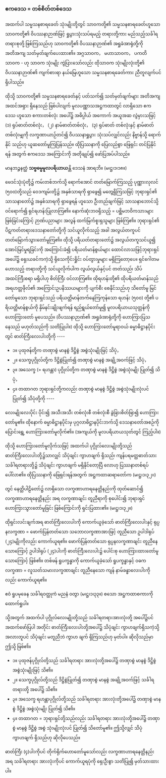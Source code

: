 ### ဧကဒေသ = တစ်စိတ်တစ်ဒေသ

အထက်ပါ သမ္မသနစာရခေတ် သုံးမျိုးတို့တွင် သာ၀ကတို့၏ သမ္မသနစာရခေတ်ဟူသော သာ၀ကတို့၏ ဝိပဿနာဉာဏ်ဖြင့် ရှုပွားသုံးသပ်ရမည့် တရားတို့ကား မည်သည့်သင်္ခါရတရားစုတို့ ဖြစ်ကြသည်ဟု သာ၀ကတို့၏ ဝိပဿနာဉာဏ်၏ အရှုခံအာရုံတို့ကို အတိအကျ သတ်မှတ်ချက်ပေးထား၏။ 
အဂ္ဂသာ၀က， မဟာသာ၀က， ပကတိ သာ၀က - ဟု သာ၀က သုံးမျိုး ကွဲပြားသော်လည်း ထိုသာ၀က သုံးမျိုးလုံးတို့၏ ဝိပဿနာဉာဏ်၏ ကျက်စားရာ နယ်မြေဟူသော သမ္မသနစာရခေတ်ကား ညီတူလျက်ပင် ရှိပါသည်။

ထိုသို့ သာ၀ကတို့၏ သမ္မသနစာရခေတ်နှင့် ပတ်သက်၍ သတ်မှတ်ချက်များ အတိအကျ အထင်အရှား ရှိနေသည် ဖြစ်ပါလျက် မူလပဏ္ဏာသအဋ္ဌကထာတွင် လာရှိသော ဧကဒေသ ဟူသော စကားတစ်လုံး အပေါ်၌ အဓိပ္ပါယ် အကောက် အယူအဆ လွဲမှားသဖြင့် (၁) ရုပ်ဓာတ်တစ်လုံး， (၂) နာမ်ဓာတ်တစ်လုံး， (၃) ရုပ်ဓာတ် တစ်လုံးနှင့် နာမ်ဓာတ်တစ်လုံးမျှကို လက္ခဏာယာဉ်တင်၍ ဝိပဿနာရှုပွား သုံးသပ်လျှင်လည်း နိဗ္ဗာန်သို့ ရောက်နိုင် သည်ဟု ယူဆတော်မူကြပြန်သည်။ 
ထိုပြဿနာကို ပြေလည်စွာ ဖြေရှင်း တင်ပြနိုင်ရန် အတွက် ဧကဒေသ အကြောင်းကို အတိုချုပ်၍ ဖော်ပြအပ်ပါသည်။

မာနဘဉ္ဇနတ္ထံ **သဗ္ဗဓမ္မမူလပရိယာယ**န္တိ ဒေသနံ အာရဘိ။ (မ၊ဋ္ဌ၊၁၊၁၈။)

ဗေဒင်သုံးပုံတို့၌ ကမ်းတစ်ဘက်သို့ ရောက်အောင် တတ်မြောက်ကြသည့် ပုဏ္ဏားလုလင် (၅၀၀)တို့သည် ဝေဒကျမ်းတို့၌ အနှစ်သာရကို ရှာဖွေ၍ မတွေ့ရှိကြသဖြင့် ဘုရားရှင်၏ သာသနာတော်၌ အနှစ်သာရကို ရှာဖွေရန် ဟူသော ဦးတည်ချက်ဖြင့် သာသနာဘောင်သို့ ဝင်ရောက်၍ ရှင်ရဟန်းပြုလာကြ၏။ 
နောက်ဆုံးဘ၀ရှိသည့် = ပစ္ဆိမဘဝိကသားများ ဖြစ်ခြင်းကြောင့် ဉာဏ်ပညာများ အလွန် ထက်မြက်စူးရှသူများ ဖြစ်ကြ၏။ 
ဘုရားရှင်၏ ပိဋကတ်တရားဒေသနာတော်တို့ကို သင်ယူလိုက်သည့် အခါ အလွယ်တကူပင် တတ်မြောက်သွားတော်မူကြ၏။ 
ထိုသို့ ပရိယတ်တရားတော်၌ အလွယ်တကူသင်ယူ၍ အောင်မြင်မှုရခြင်းကို အကြောင်းခံ၍ ပရိယတ်မာန်စွယ်များ ထောင်လာသဖြင့်ဘုရားရှင်အပေါ်၌ ရှေးယခင်ကကဲ့သို့ ရိုသေကိုင်းရှိုင်း ဝပ်တွားမှုများ မရှိကြတော့ပေ။ 
ရှင်ဂေါတမ ဟောသည့် တရားတို့ကို သင်ယူလိုက်ပါက လွယ်လွယ်နှင့်ပင် တတ်သည်၊ သိပ် အထင်ကြီးစရာ မရှိပါဟု စိတ်ကြီး ဝင်လာကြ၏။ 
ထိုရဟန်းတို့၏ ထိုပရိယတ်မာန်သည် အရဟတ္တဖိုလ်၏ အကြောင်းဥပနိဿယများကို ပျက်စီး စေနိုင်သည်ဟု သိတော်မူ မြင်တော်မူသော ဘုရားရှင်သည် ပရိယတ္တိမာန်တက်နေကြကုန်သော ရဟန်း (၅၀၀) တို့၏ ပရိယတ္တိမာန်စွယ်ကို နှိမ်နင်းချိုးဖျက်ရန် ရည်ရွယ်တော်မူ၍ မူလပရိယာယသုတ္တန်ကို ဟောကြားတော် မူပေသည်။ (ဝိပဿနာဉာဏ်၏ အရှုခံအာရုံတို့ကို ဟောကြားပြသနေသည် မဟုတ်သည်ကို သတိပြုပါ။) 
ထိုသို့ ဟောကြားတော်မူရာဝယ် ဓမ္မာဓိဋ္ဌာနပိုင်းတွင် ဓာတ်ကြီးလေးပါးတို့ကို ----

- ၁။ ပုထုဇန်တို့က တဏှာစွဲ မာနစွဲ ဒိဋ္ဌိစွဲ အစွဲသုံးမျိုးဖြင့် သိပုံ，
- ၂။ သေက္ခပုဂ္ဂိုလ်တို့က ဒိဋ္ဌိစွဲပြုတ်၍ တဏှာစွဲ မာနစွဲ အချို့အဝက်ဖြင့် သိပုံ，
- ၃။ အသေက္ခ (= ရဟန္တာ) ပုဂ္ဂိုလ်တို့က တဏှာစွဲ မာနစွဲ ဒိဋ္ဌိစွဲ အစွဲသုံးမျိုး ပြုတ်၍ သိပုံ，
- ၄။ တထာဂတ ဘုရားရှင်တို့ကလည်း တဏှာစွဲ မာနစွဲ ဒိဋ္ဌိစွဲ အစွဲသုံးမျိုးလုံးပင် ပြုတ်၍ သိပုံတို့ကို ----

လေးမျိုးလေးပိုင်း ပိုင်း၍ အသီးအသီး တစ်လုံးစီ တစ်လုံးစီ ခွဲခြားစိတ်ဖြာ၍ ဟောကြားတော်မူ၏။ 
ထိုနောက် ဓမ္မာဓိဋ္ဌာနပိုင်းမှ ပုဂ္ဂလာဓိဋ္ဌာနပိုင်းဘက်သို့ ဒေသနာတော်အစဉ်ကို ပြောင်းရွှေ့ ဟောကြားတော်မူလိုက်၏။ (အကျယ်ကို မူလပရိယာယသုတ်တွင် ကြည့်ပါ။)

ထိုသို့ ဟောကြားတော်မူလိုက်သဖြင့် အထက်ပါ ပုဂ္ဂိုလ်လေးမျိုးတို့သည် ဓာတ်ကြီးလေးပါးတို့၌သာလျှင် သိပုံချင်း ကွာဟချက် ရှိသည်၊ ကျန်ပရမတ္ထဓာတ်သား သင်္ခါရတရားတို့၌ သိပုံချင်း ကွာဟချက် မရှိနိုင်တော့ပြီ လောဟု ပြဿနာတစ်ရပ် ပေါ်လာ၏။ 
ထိုပြဿနာကို ဖြေရှင်းရန်အတွက် အဋ္ဌကထာဆရာတော်က (မ၊ဋ္ဌ၊၁၊၃၂၊၊)

တွင် နေတ္တိပါဠိတော်၌ လာရှိသော လက္ခဏာဟာရနေတ္တိနည်းကို ထုတ်ဆောင်၍ လက္ခဏာဟာရနေတ္တိနည်း အရ လက္ခဏာချင်း တူညီရာကို စုပေါင်း၍ ဘုရားရှင် ဟောကြားသွားတော်မူခြင်း ဖြစ်ကြောင်းကို ရှင်းပြထား၏။
<r>(မ၊ဋ္ဌ၊၁၊၃၂။)</r>

ထိုရှင်းလင်းချက်အရ ဓာတ်ကြီးလေးပါးကို ကောက်ယူခဲ့သော် ဓာတ်ကြီးလေးပါးနှင့် ရုပ္ပနလက္ခဏာ = ဖောက်ပြန်တတ်သော သဘောလက္ခဏာအားဖြင့် တူညီသော ဥပါဒါရုပ် (၂၄)မျိုးကိုလည်း ကောက်ယူရ၏။ 
ဖောက်ပြန်တတ်သော ရုပ္ပနလက္ခဏာချင်း တူညီနေသောကြောင့် ဥပါဒါရုပ် (၂၄)ပါးကို ဓာတ်ကြီးလေးပါး၌ ပေါင်းစု ဟောကြားထားတော်မူသောကြောင့် ဖြစ်၏။ 
တစ်ဖန် ရူပက္ခန္ဓာကို ကောက်ယူခဲ့သော် ရူပက္ခန္ဓာနှင့် ၀ဓကလက္ခဏာ = လူသတ်သမားလက္ခဏာချင်း တူညီနေသော ကျန် နာမ်ခန္ဓာလေးပါးကိုလည်း ကောက်ယူရ၏။

ဧဝံ ရူပမုခေန သင်္ခါရဝတ္ထုကံ မညနံ ၀တွာ (မ၊ဋ္ဌ၊၁၊၃၃။) စသော အဋ္ဌကထာစကားကို ထောက်ရှုပါ။

သို့အတွက် အထက်ပါ ပုဂ္ဂိုလ်လေးမျိုးတို့သည် သင်္ခါရတရားအားလုံးတို့ အပေါ်၌ပင် အထက်ဖော်ပြပါ အတိုင်း ဓာတ်ကြီးလေးပါးတို့အပေါ်၌ သိပုံချင်း ကွာဟချက်ရှိသကဲ့သို့ အလားတူပင် သိပုံချင်း မတူညီဘဲ ကွာဟ ချက် ရှိကြသည်ဟု မှတ်ပါ။ 
ဆိုလိုသည်မှာ ဤသို့ ဖြစ်၏။

- ၁။ ပုထုဇန်ပုဂ္ဂိုလ်တို့သည် သင်္ခါရတရား အားလုံးတို့အပေါ်၌ တဏှာစွဲ မာနစွဲ ဒိဋ္ဌိစွဲ အစွဲသုံးမျိုးဖြင့် သိ၏။ 
- ၂။ သေက္ခပုဂ္ဂိုလ်တို့သည် ဒိဋ္ဌိစွဲပြုတ်၍ တဏှာစွဲ မာနစွဲ အချို့အဝက်ဖြင့် သင်္ခါရတရားတို့ အပေါ်၌ သိ၏။ 
- ၃။ အသေက္ခ ရဟန္တာပုဂ္ဂိုလ်တို့သည် သင်္ခါရတရား အားလုံးတို့အပေါ်၌ တဏှာစွဲ မာနစွဲ ဒိဋ္ဌိစွဲ အစွဲသုံးမျိုး ပြုတ်၍ သိ၏။ 
- ၄။ တထာဂတ = ဘုရားရှင်တို့သည်လည်း သင်္ခါရတရား အားလုံးတို့အပေါ်၌ တဏှာစွဲ မာနစွဲ ဒိဋ္ဌိစွဲ အစွဲ သုံးမျိုးလုံးပင် ပြုတ်၍ သိတော်မူ၏။ 
ဤသို့လျှင် သိပုံ ကွာဟချက် ရှိသည်ဟု ဆိုလိုပေသည်။

ဓာတ်ကြီး (၄)ပါးကိုပင် တိုက်ရိုက်ဟောတော်မူသော်လည်း လက္ခဏာဟာရနေတ္တိနည်းအရ သင်္ခါရတရား အားလုံးကိုပင် ကောက်ယူရပုံကို ရှေးဦးစွာ သတိပြု၍ မှတ်သားထားပါ။